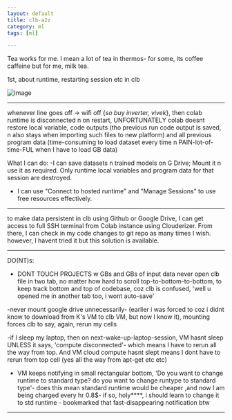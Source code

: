 ```yaml
---
layout: default
title: clb-a2z
category: ml
tags: [ml]

---
```

Tea works for me. I mean a lot of tea in thermos- for some, its coffee caffeine but for me, milk tea.

 1st, about runtime, restarting session etc in clb

 ![image](https://github.com/user-attachments/assets/3074ce13-c5a5-4740-9e2f-848b1505a220)

---
 whenever line goes off -> wifi off {_so buy inverter, vivek_}, 
then colab runtime is disconnected n on restart, UNFORTUNATELY colab doesnt restore local variable, code outputs (tho previous run code output is saved, n also stays when importing such files to new platform) and all previous program data (time-consuming to load dataset every time n PAIN-lot-of-time-FUL when I have to load GB data)

What I can do:
-I can save datasets n trained models on G Drive; Mount it n use it as required. 
Only runtime local variables and program data for that session are destroyed.

- I can use "Connect to hosted runtime" and "Manage Sessions" to use free resources effectively.

---
to make data persistent in clb using Github or Google Drive,
I can get access to full SSH terminal from Colab instance using Clouderizer. From there, I can check in my code changes to git repo as many times I wish. however, I havent tried it but this solution is available.

---
DO(NT)s:
- DONT TOUCH PROJECTS w GBs and GBs of input data
never open clb file in two tab, no matter how hard to scroll top-to-bottom-to-bottom, to keep track bottom and top of codebase, coz clb is confused, 'well u opened me in another tab too, i wont auto-save'

-never mount google drive unnecessarily- (earlier i was forced to coz i didnt know to download from K's VM to clb VM, but now I know it), mounting forces clb to say, again, rerun my cells

-if I sleep my laptop, then on next-wake-up-laptop-session, VM hasnt sleep UNLESS it says, 'compute disconnected'- which means I have to rerun all the way from top. And VM cloud compute hasnt slept means I dont have to rerun from top cell (yes all the way from apt-get etc etc)

- VM keeps notifying in small rectangular bottom, 'Do you want to change runtime to standard type? do you want to change runtype to standard type'- does this mean standard runtime would be cheaper ,and now I am being charged every hr 0.8$- if so, holy****, i should learn to change it to std runtime - bookmarked that fast-disappearing notification btw

---


